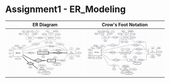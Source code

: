 # Assignment1 - ER_Modeling

|ER Diagram|Crow's Foot Notation|
|:--:|:--:|
|![ER](https://github.com/hjpark83/DBMS/blob/main/Assignment1_ER_Modeling/Image/ER_Modeling.png)|![CF](https://github.com/hjpark83/DBMS/blob/main/Assignment1_ER_Modeling/Image/Crow's%20Foot%20Notation.png)|
